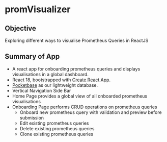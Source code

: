 # promVisualizer

## Objective
Exploring different ways to visualise Prometheus Queries in ReactJS

## Summary of App
- A react app for onboarding prometheus queries and displays visualisations in a global dashboard.
- React 18, bootstrapped with [Create React App](https://github.com/facebook/create-react-app).
- [Pocketbase](https://pocketbase.io/docs/) as our lightweight database.
- Vertical Navigation Side Bar
- Home Page provides a global view of all onboarded prometheus visualisations
- Onboarding Page performs CRUD operations on prometheus queries
  - Onboard new prometheus query with validation and preview before submission
  - Edit existing prometheus queries
  - Delete existing prometheus queries
  - Clone existing prometheus queries
